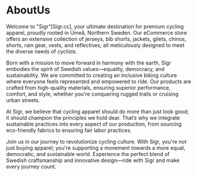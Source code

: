 # AboutUs

Welcome to "Sigr"[Sigr.cc], your ultimate destination for premium cycling apparel, proudly rooted in Umeå, Northern Sweden. Our eCommerce store offers an extensive collection of jerseys, bib shorts, jackets, gilets, chinos, shorts, rain gear, vests, and reflectives, all meticulously designed to meet the diverse needs of cyclists.

Born with a mission to move forward in harmony with the earth, Sigr embodies the spirit of Swedish values—equality, democracy, and sustainability. We are committed to creating an inclusive biking culture where everyone feels represented and empowered to ride. Our products are crafted from high-quality materials, ensuring superior performance, comfort, and style, whether you're conquering rugged trails or cruising urban streets.

At Sigr, we believe that cycling apparel should do more than just look good; it should champion the principles we hold dear. That’s why we integrate sustainable practices into every aspect of our production, from sourcing eco-friendly fabrics to ensuring fair labor practices.

Join us in our journey to revolutionize cycling culture. With Sigr, you're not just buying apparel; you're supporting a movement towards a more equal, democratic, and sustainable world. Experience the perfect blend of Swedish craftsmanship and innovative design—ride with Sigr and make every journey count.
